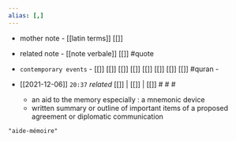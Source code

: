 ```yaml
---
alias: [,]
---
```

- mother note - [[latin terms]] [[]]
- related note - [[note verbale]] [[]] #quote 
- `contemporary events` - [[]] [[]] [[]] [[]] [[]] [[]] [[]] [[]] #quran - 

- [[2021-12-06]]  `20:37` _related_ [[]] | [[]] | [[]] # # #
	- an aid to the memory especially : a mnemonic device
	- written summary or outline of important items of a proposed agreement or diplomatic communication

```query
"aide-mémoire"
```